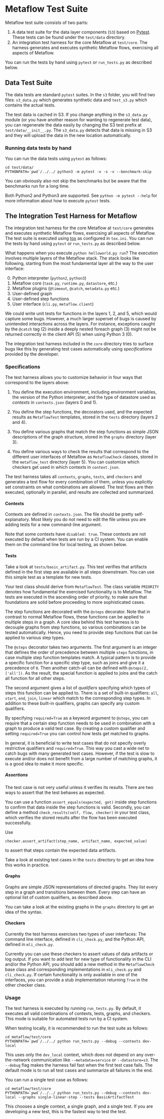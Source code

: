 # Metaflow Test Suite

Metaflow test suite consists of two parts:

 1. A data test suite for the data layer components (`S3`) based on
    [Pytest](http://pytest.org). These tests can be found
    under the `test/data` directory.
 2. An integration test harness for the core Metaflow at `test/core`.
    The harness generates and executes synthetic Metaflow flows,
    exercising all aspects of Metaflow.

You can run the tests by hand using `pytest` or `run_tests.py` as described
below.

## Data Test Suite

The data tests are standard `pytest` suites. In the `s3` folder, you will
find two files: `s3_data.py` which generates synthetic
data and `test_s3.py` which contains the actual tests.

The test data is cached in S3. If you change anything in the `s3_data.py`
module (or you have another reason for wanting to regenerate test
data), you can regenerate the data easily by changing the S3 test prefix
at `test/data/__init__.py`. The `s3_data.py` detects that data
is missing in S3 and they will upload the data in the new location
automatically.

### Running data tests by hand

You can run the data tests using `pytest` as follows:

```
cd test/data/
PYTHONPATH=`pwd`/../../ python3 -m pytest -x -s -v --benchmark-skip
```

You can obviously also not skip the benchmarks but be aware that the
benchmarks run for a long time.

Both Python2 and Python3 are supported. See `python -m pytest --help`
for more information about how to execute `pytest` tests.

## The Integration Test Harness for Metaflow

The integration test harness for the core Metaflow at `test/core`
generates and executes synthetic Metaflow flows, exercising all 
aspects of Metaflow. The test suite is executed using 
[tox](http://tox.readthedocs.io) as configured in `tox.ini`. 
You can run the tests by hand using `pytest` or 
`run_tests.py` as described below.

What happens when you execute `python helloworld.py run`? The execution
involves multiple layers of the Metaflow stack. The stack looks like 
following, starting from the most fundamental layer all the way to the 
user interface:

 0. Python interpreter (`python2`, `python3`)
 1. Metaflow core (`task.py`, `runtime.py`, `datastore`, etc.)
 2. Metaflow plugins (`@timeout`, `@catch`, `metadata.py` etc.)
 3. User-defined graph
 4. User-defined step functions
 5. User interface (`cli.py`, `metaflow.client`)

We could write unit tests for functions in the layers 1, 2, and 5,
which would capture some bugs. However, a much larger superset of bugs
is caused by unintended interactions across the layers. For instance,
exceptions caught by the `@catch` tag (2) inside a deeply nested foreach
graph (3) might not be returned correctly in the client API (5) when
using Python 3 (0).

The integration test harness included in the `core` directory tries to
surface bugs like this by generating test cases automatically using
*specifications* provided by the developer.

### Specifications

The test harness allows you to customize behavior in four ways that
correspond to the layers above:

 1. You define the execution environment, including environment
    variables, the version of the Python interpreter, and the type
    of datastore used as *contexts* in `contexts.json` (layers 0 and 1).

 2. You define the step functions, the decorators used, and the
    expected results as `MetaflowTest` templates, stored in the `tests`
    directory (layers 2 and 4).

 3. You define various graphs that match the step functions as
    simple JSON descriptions of the graph structure, stored in the
    `graphs` directory (layer 3).

 4. You define various ways to check the results that correspond to
    the different user interfaces of Metaflow as `MetaflowCheck` classes,
    stored in the `metaflow_test` directory (layer 5). You can customize
    which checkers get used in which contexts in `context.json`.

The test harness takes all `contexts`, `graphs`, `tests`, and `checkers`
and generates a test flow for every combination of them, unless you
explicitly set constraints on what combinations are allowed. The test
flows are then executed, optionally in parallel, and results are
collected and summarized.

#### Contexts

Contexts are defined in `contexts.json`. The file should be pretty
self-explanatory. Most likely you do not need to edit the file unless
you are adding tests for a new command-line argument.

Note that some contexts have `disabled: true`. These contexts are not
executed by default when tests are run by a CI system. You can enable
them on the command line for local testing, as shown below.

#### Tests

Take a look at `tests/basic_artifact.py`. This test verifies that
artifacts defined in the first step are available in all steps
downstream. You can use this simple test as a template for new
tests.

Your test class should derive from `MetaflowTest`. The class variable
`PRIORITY` denotes how fundamental the exercised functionality is to
Metaflow. The tests are executed in the ascending order of priority,
to make sure that foundations are solid before proceeding to more
sophisticated cases.

The step functions are decorated with the `@steps` decorator. Note that
in contrast to normal Metaflow flows, these functions can be applied
to multiple steps in a graph. A core idea behind this test harness is
to decouple graphs from step functions, so various combinations can be
tested automatically. Hence, you need to provide step functions that
can be applied to various step types.

The `@steps` decorator takes two arguments. The first argument is an
integer that defines the order of precedence between multiple `steps`
functions, in case multiple step function templates match. A typical
pattern is to provide a specific function for a specific step type,
such as joins and give it a precedence of `0`. Then another catch-all
can be defined with `@steps(2, ['all'])`. As the result, the special
function is applied to joins and the catch all function for all other
steps.

The second argument gives a list of *qualifiers* specifying which
types of steps this function can be applied to. There is a set of
built-in qualifiers: `all`, `start`, `end`, `join`, `linear` which
match to the corresponding step types. In addition to these built-in
qualifiers, graphs can specify any custom qualifiers.

By specifying `required=True` as a keyword argument to `@steps`,
you can require that a certain step function needs to be used in
combination with a graph to produce a valid test case. By creating a
custom qualifier and setting `required=True` you can control how tests
get matched to graphs.

In general, it is beneficial to write test cases that do not specify
overly restrictive qualifiers and `required=True`. This way you cast a
wide net to catch bugs with many generated test cases. However, if the
test is slow to execute and/or does not benefit from a large number of
matching graphs, it is a good idea to make it more specific.

##### Assertions

The test case is not very useful unless it verifies its results. There
are two ways to assert that the test behaves as expected.

You can use a function `assert_equals(expected, got)` inside step
functions to confirm that data inside the step functions is valid.
Secondly, you can define a method `check_results(self, flow, checker)`
in your test class, which verifies the stored results after the flow
has been executed successfully.

Use
```
checker.assert_artifact(step_name, artifact_name, expected_value)
```
to assert that steps contain the expected data artifacts.

Take a look at existing test cases in the `tests` directory to get an
idea how this works in practice.

#### Graphs

Graphs are simple JSON representations of directed graphs. They list
every step in a graph and transitions between them. Every step can have
an optional list of custom qualifiers, as described above.

You can take a look at the existing graphs in the `graphs` directory
to get an idea of the syntax.

#### Checkers

Currently the test harness exercises two types of user interfaces:
The command line interface, defined in `cli_check.py`, and the Python
API, defined in `mli_check.py`.

Currently you can use these checkers to assert values of data artifacts
or log output. If you want to add test for new type of functionality
in the CLI and/or the Python API, you should add a new method in
the `MetaflowCheck` base class and corresponding implementations in
`mli_check.py` and `cli_check.py`. If certain functionality is only
available in one of the interfaces, you can provide a stub implementation
returning `True` in the other checker class.

### Usage

The test harness is executed by running `run_tests.py`. By default, it
executes all valid combinations of contexts, tests, graphs, and checkers.
This mode is suitable for automated tests run by a CI system.

When testing locally, it is recommended to run the test suite as follows:

```
cd metaflow/test/core
PYTHONPATH=`pwd`/../../ python run_tests.py --debug --contexts dev-local
```

This uses only the `dev_local` context, which does not depend
on any over-the-network communication like `--metadata=service` or
`--datastore=s3`. The `--debug` flag makes the harness fail fast when
the first test case fails. The default mode is to run all test cases and
summarize all failures in the end.

You can run a single test case as follows:

```
cd metaflow/test/core
PYTHONPATH=`pwd`/../../ python run_tests.py --debug --contexts dev-local --graphs single-linear-step --tests BasicArtifactTest
```

This chooses a single context, a single graph, and a single test. If you are developing a new test, this is the fastest way to test the test.



